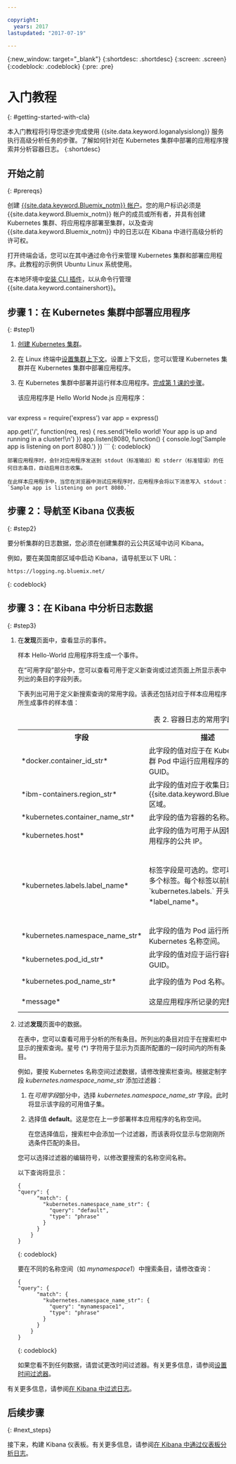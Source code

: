 ```yaml
---

copyright:
  years: 2017
lastupdated: "2017-07-19"

---
```


{:new_window: target="_blank"}
{:shortdesc: .shortdesc}
{:screen: .screen}
{:codeblock: .codeblock}
{:pre: .pre}

# 入门教程
{: #getting-started-with-cla}

本入门教程将引导您逐步完成使用 {{site.data.keyword.loganalysislong}} 服务执行高级分析任务的步骤。了解如何针对在 Kubernetes 集群中部署的应用程序搜索并分析容器日志。
{:shortdesc}

## 开始之前
{: #prereqs}

创建 [{{site.data.keyword.Bluemix_notm}} 帐户](https://console.bluemix.net/registration/)。您的用户标识必须是 {{site.data.keyword.Bluemix_notm}} 帐户的成员或所有者，并具有创建 Kubernetes 集群、将应用程序部署至集群，以及查询 {{site.data.keyword.Bluemix_notm}} 中的日志以在 Kibana 中进行高级分析的许可权。

打开终端会话，您可以在其中通过命令行来管理 Kubernetes 集群和部署应用程序。此教程的示例供 Ubuntu Linux 系统使用。

在本地环境中[安装 CLI 插件](/docs/containers/cs_cli_install.html#cs_cli_install_steps)，以从命令行管理 {{site.data.keyword.containershort}}。 



## 步骤 1：在 Kubernetes 集群中部署应用程序
{: #step1}

1. [创建 Kubernetes 集群](/docs/containers/cs_cluster.html#cs_cluster_ui)。

2. 在 Linux 终端中[设置集群上下文](/docs/containers/cs_cli_install.html#cs_cli_configure)。设置上下文后，您可以管理 Kubernetes 集群并在 Kubernetes 集群中部署应用程序。

3. 在 Kubernetes 集群中部署并运行样本应用程序。[完成第 1 课的步骤](/docs/containers/cs_tutorials.html#cs_apps_tutorial)。

    该应用程序是 Hello World Node.js 应用程序：

    ```
var express = require('express')
var app = express()

app.get('/', function(req, res) {
  res.send('Hello world! Your app is up and running in a cluster!\n')
})
    app.listen(8080, function() {
  console.log('Sample app is listening on port 8080.')
})
    ```
	{: codeblock}

    部署应用程序时，会针对应用程序发送到 stdout（标准输出）和 stderr（标准错误）的任何日志条目，自动启用日志收集。 

    在此样本应用程序中，当您在浏览器中测试应用程序时，应用程序会将以下消息写入 stdout：`Sample app is listening on port 8080.`

## 步骤 2：导航至 Kibana 仪表板
{: #step2}

要分析集群的日志数据，您必须在创建集群的云公共区域中访问 Kibana。 

例如，要在美国南部区域中启动 Kibana，请导航至以下 URL：

```
https://logging.ng.bluemix.net/
```
{: codeblock}

    
    
## 步骤 3：在 Kibana 中分析日志数据
{: #step3}

1. 在**发现**页面中，查看显示的事件。 

    样本 Hello-World 应用程序将生成一个事件。
    
    在“可用字段”部分中，您可以查看可用于定义新查询或过滤页面上所显示表中列出的条目的字段列表。
    
    下表列出可用于定义新搜索查询的常用字段。该表还包括对应于样本应用程序所生成事件的样本值：
    
     <table>
              <caption>表 2. 容器日志的常用字段</caption>
               <tr>
                <th align="center">字段</th>
                <th align="center">描述</th>
                <th align="center">示例</th>
              </tr>
              <tr>
                <td>*docker.container_id_str*</td>
                <td> 此字段的值对应于在 Kubernetes 集群 Pod 中运行应用程序的容器的 GUID。</td>
                <td></td>
              </tr>
              <tr>
                <td>*ibm-containers.region_str*</td>
                <td>此字段的值对应于收集日志条目的 {{site.data.keyword.Bluemix_notm}} 区域。</td>
                <td>us-south</td>
              </tr>
              <tr>
                <td>*kubernetes.container_name_str*</td>
                <td>此字段的值为容器的名称。</td>
                <td>hello-world-deployment</td>
              </tr>
              <tr>
                <td>*kubernetes.host*</td>
                <td>此字段的值为可用于从因特网访问应用程序的公共 IP。</td>
                <td>169.47.218.231</td>
              </tr>
              <tr>
                <td>*kubernetes.labels.label_name*</td>
                <td>标签字段是可选的。您可以有 0 个或多个标签。每个标签以前缀 `kubernetes.labels.` 开头，后接 *label_name*。</td>
                <td>在样本应用程序中，您可以看到 2 个标签：<br>* *kubernetes.labels.pod-template-hash_str* = 3355293961<br>* *kubernetes.labels.run_str* =	hello-world-deployment</td>
              </tr>
              <tr>
                <td>*kubernetes.namespace_name_str*</td>
                <td>此字段的值为 Pod 运行所在的 Kubernetes 名称空间。</td>
                <td>缺省值</td>
              </tr>
              <tr>
                <td>*kubernetes.pod_id_str*</td>
                <td>此字段的值对应于运行容器的 Pod 的 GUID。</td>
                <td>d695f346-xxxx-xxxx-xxxx-aab0b50f7315</td>
              </tr>
              <tr>
                <td>*kubernetes.pod_name_str*</td>
                <td>此字段的值为 Pod 名称。</td>
                <td>hello-world-deployment-3xxxxxxx1-xxxxx8</td>
              </tr>
              <tr>
                <td>*message*</td>
                <td>这是应用程序所记录的完整消息。</td>
                <td>Sample app is listening on port 8080.</td>
              </tr>
        </table>
    
2. 过滤**发现**页面中的数据。  

    在表中，您可以查看可用于分析的所有条目。所列出的条目对应于在搜索栏中显示的搜索查询。星号 (*) 字符用于显示为页面所配置的一段时间内的所有条目。 
    
    例如，要按 Kubernetes 名称空间过滤数据，请修改搜索栏查询。根据定制字段 *kubernetes.namespace_name_str* 添加过滤器：
    
    1. 在*可用字段*部分中，选择 *kubernetes.namespace_name_str* 字段。此时将显示该字段的可用值子集。    
    
    2. 选择值 **default**。这是您在上一步部署样本应用程序的名称空间。
    
        在您选择值后，搜索栏中会添加一个过滤器，而该表将仅显示与您刚刚所选条件匹配的条目。     
    
    您可以选择过滤器的编辑符号，以修改要搜索的名称空间名称。   
    
    以下查询将显示：
    
    ```
	{
    "query": {
          "match": {
            "kubernetes.namespace_name_str": {
              "query": "default",
              "type": "phrase"
            }
          }
        }
    }
    ```
	{: codeblock}
    
    要在不同的名称空间（如 *mynamespace1*）中搜索条目，请修改查询：
    
    ```
	{
    "query": {
          "match": {
            "kubernetes.namespace_name_str": {
              "query": "mynamespace1",
              "type": "phrase"
            }
          }
        }
    }
    ```
	{: codeblock}
    
    如果您看不到任何数据，请尝试更改时间过滤器。有关更多信息，请参阅[设置时间过滤器](/docs/services/CloudLogAnalysis/kibana/filter_logs.html#set_time_filter)。
    

有关更多信息，请参阅[在 Kibana 中过滤日志](/docs/services/CloudLogAnalysis/kibana/filter_logs.html#filter_logs)。


## 后续步骤
{: #next_steps}

接下来，构建 Kibana 仪表板。有关更多信息，请参阅[在 Kibana 中通过仪表板分析日志](/docs/services/CloudLogAnalysis/kibana/analize_logs_dashboard.html#analize_logs_dashboard)。
                                                                                                                      

